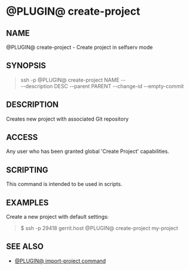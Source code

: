 @PLUGIN@ create-project
=======================

NAME
----
@PLUGIN@ create-project - Create project in selfserv mode

SYNOPSIS
--------
>    ssh -p <port> <host> @PLUGIN@ create-project NAME -- \
>      --description DESC --parent PARENT --change-id --empty-commit

DESCRIPTION
-----------
Creates new project with associated Git repository

ACCESS
------
Any user who has been granted global 'Create Project' capabilities.

SCRIPTING
---------
This command is intended to be used in scripts.

EXAMPLES
--------

Create a new project with default settings:

>    $ ssh -p 29418 gerrit.host @PLUGIN@ create-project my-project

SEE ALSO
--------

* [@PLUGIN@ import-project command](cmd-import-project.md)


